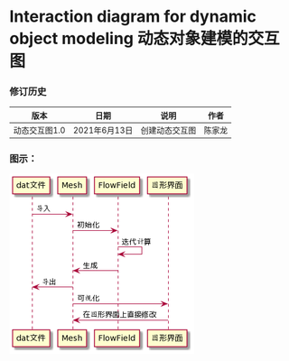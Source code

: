 # **Interaction diagram for dynamic object modeling** **动态对象建模的交互图**

### **修订历史**

| **版本**      | **日期**      | **说明**       | **作者** |
| ------------- | ------------- | -------------- | -------- |
| 动态交互图1.0 | 2021年6月13日 | 创建动态交互图 | 陈家龙   |

### **图示：**

![Interaction diagram for dynamic object modeling](../pictures/Interaction_diagram_for_dynamic_object_modeling.png)